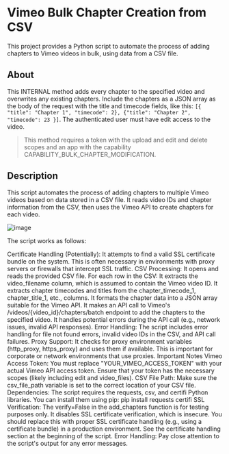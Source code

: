 # Vimeo Bulk Chapter Creation from CSV

This project provides a Python script to automate the process of adding chapters to Vimeo videos in bulk, using data from a CSV file.

## About

This INTERNAL method adds every chapter to the specified video and overwrites any existing chapters. Include the chapters as a JSON array as the body of the request with the title and timecode fields, like this: `[{ "title": "Chapter 1", "timecode": 2}, {"title": "Chapter 2", "timecode": 23 }]`. The authenticated user must have edit access to the video.
>
>   This method requires a token with the upload and edit and delete scopes and an app with the capability CAPABILITY_BULK_CHAPTER_MODIFICATION.


## Description
This script automates the process of adding chapters to multiple Vimeo videos based on data stored in a CSV file. It reads video IDs and chapter information from the CSV, then uses the Vimeo API to create chapters for each video.

![image](https://github.com/user-attachments/assets/9890393d-dfac-40c0-bf12-eb3c17951b3a)


The script works as follows:

Certificate Handling (Potentially): It attempts to find a valid SSL certificate bundle on the system. This is often necessary in environments with proxy servers or firewalls that intercept SSL traffic.
CSV Processing:
It opens and reads the provided CSV file.
For each row in the CSV:
It extracts the video_filename column, which is assumed to contain the Vimeo video ID.
It extracts chapter timecodes and titles from the chapter_timecode_1, chapter_title_1, etc., columns.
It formats the chapter data into a JSON array suitable for the Vimeo API.
It makes an API call to Vimeo's /videos/{video_id}/chapters/batch endpoint to add the chapters to the specified video.
It handles potential errors during the API call (e.g., network issues, invalid API responses).
Error Handling: The script includes error handling for file not found errors, invalid video IDs in the CSV, and API call failures.
Proxy Support: It checks for proxy environment variables (http_proxy, https_proxy) and uses them if available. This is important for corporate or network environments that use proxies.
Important Notes
Vimeo Access Token: You must replace "YOUR_VIMEO_ACCESS_TOKEN" with your actual Vimeo API access token. Ensure that your token has the necessary scopes (likely including edit and video_files).
CSV File Path: Make sure the csv_file_path variable is set to the correct location of your CSV file.
Dependencies: The script requires the requests, csv, and certifi Python libraries. You can install them using pip: pip install requests certifi
SSL Verification: The verify=False in the add_chapters function is for testing purposes only. It disables SSL certificate verification, which is insecure. You should replace this with proper SSL certificate handling (e.g., using a certificate bundle) in a production environment. See the certificate handling section at the beginning of the script.
Error Handling: Pay close attention to the script's output for any error messages.
